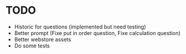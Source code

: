 # TODO

- Historic for questions (implemented but need testing)
- Better prompt (Fixe put in order question, Fixe calculation question)
- Better webstore assets
- Do some tests
